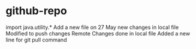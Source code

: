# github-repo
import java.utility.*
Add a new file on 27 May new changes in local file
Modified to push changes Remote Changes done in local file
Added a new line for git pull command
